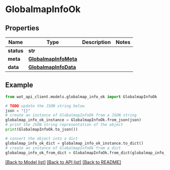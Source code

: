 # GlobalmapInfoOk


## Properties

Name | Type | Description | Notes
------------ | ------------- | ------------- | -------------
**status** | **str** |  | 
**meta** | [**GlobalmapInfoMeta**](GlobalmapInfoMeta.md) |  | 
**data** | [**GlobalmapInfoData**](GlobalmapInfoData.md) |  | 

## Example

```python
from wot_api_client.models.globalmap_info_ok import GlobalmapInfoOk

# TODO update the JSON string below
json = "{}"
# create an instance of GlobalmapInfoOk from a JSON string
globalmap_info_ok_instance = GlobalmapInfoOk.from_json(json)
# print the JSON string representation of the object
print(GlobalmapInfoOk.to_json())

# convert the object into a dict
globalmap_info_ok_dict = globalmap_info_ok_instance.to_dict()
# create an instance of GlobalmapInfoOk from a dict
globalmap_info_ok_from_dict = GlobalmapInfoOk.from_dict(globalmap_info_ok_dict)
```
[[Back to Model list]](../README.md#documentation-for-models) [[Back to API list]](../README.md#documentation-for-api-endpoints) [[Back to README]](../README.md)


